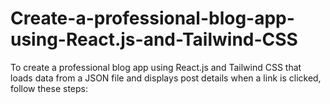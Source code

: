 # Create-a-professional-blog-app-using-React.js-and-Tailwind-CSS
To create a professional blog app using React.js and Tailwind CSS that loads data from a JSON file and displays post details when a link is clicked, follow these steps:
